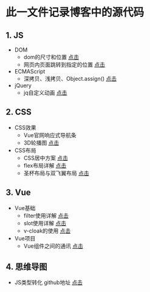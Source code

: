 # 此一文件记录博客中的源代码
## 1. JS
+ DOM
    + dom的尺寸和位置 [点击](https://blog.csdn.net/youhebuke225/article/details/106332847)
	+ 网页内页面跳转到指定的位置 [点击](https://blog.csdn.net/youhebuke225/article/details/106327550)
+ ECMAScript
	+ 深拷贝、浅拷贝、Object.assign() [点击](https://blog.csdn.net/youhebuke225/article/details/106373066)
+ jQuery
    + jq自定义动画 [点击](https://blog.csdn.net/youhebuke225/article/details/106329205)

## 2. CSS
+ CSS效果
	+ Vue官网响应式导航条
	+ 3D轮播图 [点击](https://blog.csdn.net/youhebuke225/article/details/106937883)
+ CSS布局
	+ CSS居中方案 [点击](https://blog.csdn.net/youhebuke225/article/details/106329205)
	+ flex布局详解 [点击](https://blog.csdn.net/youhebuke225/article/details/106414855)
	+ 圣杯布局与双飞翼布局 [点击](https://blog.csdn.net/youhebuke225/article/details/106985796)

## 3. Vue
+ Vue基础
	+ filter使用详解 [点击](https://blog.csdn.net/youhebuke225/article/details/106397558)
	+ slot使用详解 [点击](https://blog.csdn.net/youhebuke225/article/details/106387830)
	+ v-cloak的使用 [点击](https://blog.csdn.net/youhebuke225/article/details/106467813)
+ Vue项目
	+ Vue组件之间的通讯 [点击](https://blog.csdn.net/youhebuke225/article/details/106308417)

## 4. 思维导图
+ JS类型转化
github地址 [点击](https://github.com/whynot-todo/Blog)
